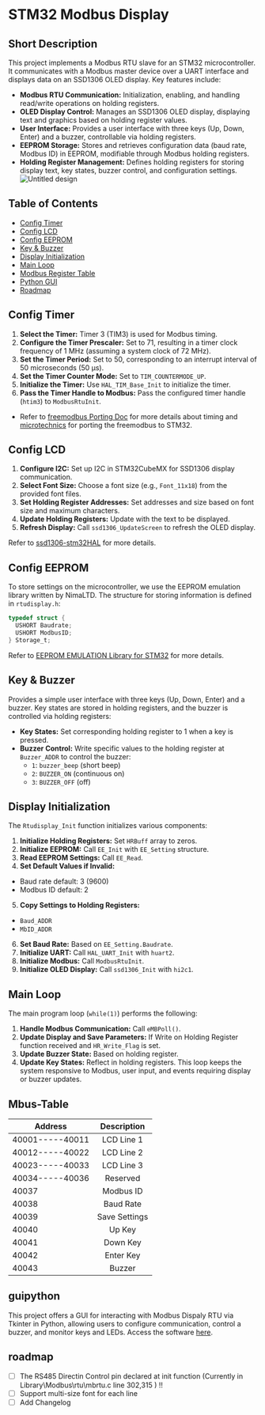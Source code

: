 # STM32 Modbus Display

## Short Description

This project implements a Modbus RTU slave for an STM32 microcontroller. It communicates with a Modbus master device over a UART interface and displays data on an SSD1306 OLED display. Key features include:

- **Modbus RTU Communication:** Initialization, enabling, and handling read/write operations on holding registers.
- **OLED Display Control:** Manages an SSD1306 OLED display, displaying text and graphics based on holding register values.
- **User Interface:** Provides a user interface with three keys (Up, Down, Enter) and a buzzer, controllable via holding registers.
- **EEPROM Storage:** Stores and retrieves configuration data (baud rate, Modbus ID) in EEPROM, modifiable through Modbus holding registers.
- **Holding Register Management:** Defines holding registers for storing display text, key states, buzzer control, and configuration settings.
![Untitled design](https://github.com/aliyaghoobi88/Modbus-RTU-display/assets/4157568/c5a98953-03ba-4128-b75e-823cef0f0ceb)

## Table of Contents

- [Config Timer](#config-timer)
- [Config LCD](#config-lcd)
- [Config EEPROM](#config-eeprom)
- [Key & Buzzer](#key--buzzer)
- [Display Initialization](#display-initialization)
- [Main Loop](#main-loop)
- [Modbus Register Table ](#Mbus-Table)
- [Python GUI](#guipython)
- [Roadmap](#roadmap)

## Config Timer

1. **Select the Timer:** Timer 3 (TIM3) is used for Modbus timing.
2. **Configure the Timer Prescaler:** Set to 71, resulting in a timer clock frequency of 1 MHz (assuming a system clock of 72 MHz).
3. **Set the Timer Period:** Set to 50, corresponding to an interrupt interval of 50 microseconds (50 μs).
4. **Set the Timer Counter Mode:** Set to `TIM_COUNTERMODE_UP`.
5. **Initialize the Timer:** Use `HAL_TIM_Base_Init` to initialize the timer.
6. **Pass the Timer Handle to Modbus:** Pass the configured timer handle (`htim3`) to `ModbusRtuInit`.
- Refer to [freemodbus Porting Doc](https://github.com/cwalter-at/freemodbus/blob/master/doc/porting.dox) for more details about timing and [microtechnics](https://microtechnics.ru/) for porting the freemodbus to STM32.

## Config LCD

1. **Configure I2C:** Set up I2C in STM32CubeMX for SSD1306 display communication.
2. **Select Font Size:** Choose a font size (e.g., `Font_11x18`) from the provided font files.
3. **Set Holding Register Addresses:** Set addresses and size based on font size and maximum characters.
4. **Update Holding Registers:** Update with the text to be displayed.
5. **Refresh Display:** Call `ssd1306_UpdateScreen` to refresh the OLED display.

Refer to [ssd1306-stm32HAL](https://github.com/4ilo/ssd1306-stm32HAL/tree/master) for more details.

## Config EEPROM

To store settings on the microcontroller, we use the EEPROM emulation library written by NimaLTD. The structure for storing information is defined in `rtudisplay.h`:

```c
typedef struct {
  USHORT Baudrate;
  USHORT ModbusID;
} Storage_t;
```
Refer to [EEPROM EMULATION Library for STM32](https://github.com/nimaltd/ee) for more details.

## Key & Buzzer

Provides a simple user interface with three keys (Up, Down, Enter) and a buzzer. Key states are stored in holding registers, and the buzzer is controlled via holding registers:

- **Key States:** Set corresponding holding register to 1 when a key is pressed.
- **Buzzer Control:** Write specific values to the holding register at `Buzzer_ADDR` to control the buzzer:
  - `1`: `buzzer_beep` (short beep)
  - `2`: `BUZZER_ON` (continuous on)
  - `3`: `BUZZER_OFF` (off)

## Display Initialization

The `Rtudisplay_Init` function initializes various components:

1. **Initialize Holding Registers:** Set `HRBuff` array to zeros.
2. **Initialize EEPROM:** Call `EE_Init` with `EE_Setting` structure.
3. **Read EEPROM Settings:** Call `EE_Read`.
4. **Set Default Values if Invalid:**
  - Baud rate default: 3 (9600)
  - Modbus ID default: 2
5. **Copy Settings to Holding Registers:**
  - `Baud_ADDR`
  - `MbID_ADDR`
6. **Set Baud Rate:** Based on `EE_Setting.Baudrate`.
7. **Initialize UART:** Call `HAL_UART_Init` with `huart2`.
8. **Initialize Modbus:** Call `ModbusRtuInit`.
9. **Initialize OLED Display:** Call `ssd1306_Init` with `hi2c1`.

## Main Loop

The main program loop (`while(1)`) performs the following:

1. **Handle Modbus Communication:** Call `eMBPoll()`.
2. **Update Display and Save Parameters:** If Write on Holding Register  function  received and `HR_Write_Flag` is  set.
3. **Update Buzzer State:** Based on holding register.
4. **Update Key States:** Reflect in holding registers.
This loop keeps the system responsive to Modbus, user input, and events requiring display or buzzer updates.

## Mbus-Table
 
| Address     	| Description   	|
|-------------	|:-----------------:|
| 40001-----40011 	| LCD Line 1        	|
| 40012-----40022 	| LCD Line 2        	|
| 40023-----40033 	| LCD Line 3        	|
| 40034-----40036 	| Reserved      	|
| 40037       	| Modbus ID     	|
| 40038       	| Baud Rate     	|
| 40039       	| Save Settings 	|
| 40040       	| Up Key        	|
| 40041       	| Down Key      	|
| 40042       	| Enter Key     	|
| 40043       	| Buzzer        	|

## guipython
This project offers a GUI for interacting with Modbus Dispaly RTU via Tkinter in Python, allowing users to configure communication, control a buzzer, and monitor keys and LEDs. Access the software [here](https://github.com/aliyaghoobi88/Modbus-Display-Config-Python).


## roadmap

- [ ] The RS485 Directin Control pin declared at init function (Currently in Library\Modbus\rtu\mbrtu.c line 302,315  ) !!
- [ ] Support multi-size font for each line
- [ ] Add Changelog
